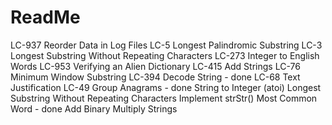 # ReadMe

LC-937 Reorder Data in Log Files
LC-5 Longest Palindromic Substring
LC-3 Longest Substring Without Repeating Characters
LC-273 Integer to English Words
LC-953 Verifying an Alien Dictionary
LC-415 Add Strings
LC-76 Minimum Window Substring
LC-394 Decode String - done
LC-68 Text Justification
LC-49 Group Anagrams - done
String to Integer (atoi)
Longest Substring Without Repeating Characters
Implement strStr()
Most Common Word - done
Add Binary
Multiply Strings
